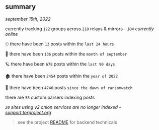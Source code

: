 
## summary
_september 15th, 2022_

currently tracking `122` groups across `218` relays & mirrors - _`104` currently online_

⏲ there have been `13` posts within the `last 24 hours`

🦈 there have been `136` posts within the `month of september`

🪐 there have been `678` posts within the `last 90 days`

🏚 there have been `2454` posts within the `year of 2022`

🦕 there have been `4740` posts `since the dawn of ransomwatch`

there are `58` custom parsers indexing posts

_`20` sites using v2 onion services are no longer indexed - [support.torproject.org](https://support.torproject.org/onionservices/v2-deprecation/)_

> see the project [README](https://github.com/joshhighet/ransomwatch#ransomwatch--) for backend technicals
